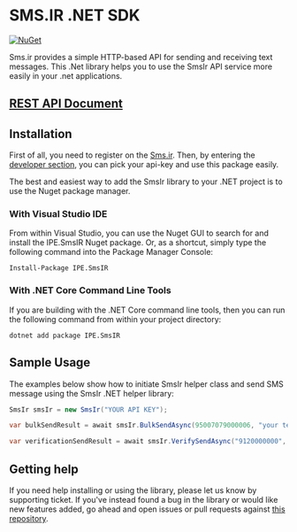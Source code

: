
# SMS.IR .NET SDK         
[![NuGet](https://img.shields.io/badge/nuget-v1.0.4-blue)](https://www.nuget.org/packages/IPE.SmsIr/)

Sms.ir provides a simple HTTP-based API for sending and receiving text messages.
This .Net library helps you to use the SmsIr API service more easily in your .net applications.
## [REST API Document](https://apidocs.sms.ir/)

## Installation
First of all, you need to register on the [Sms.ir](https://sms.ir/).  Then, by entering the [developer section](https://app.sms.ir/developer/list), you can pick your api-key and use this package easily.

The best and easiest way to add the SmsIr library to your .NET project is to use the Nuget package manager.

### With Visual Studio IDE

From within Visual Studio, you can use the Nuget GUI to search for and install the IPE.SmsIR Nuget package. Or, as a shortcut, simply type the following command into the Package Manager Console:

```
Install-Package IPE.SmsIR
```

### With .NET Core Command Line Tools

If you are building with the .NET Core command line tools, then you can run the following command from within your project directory:

```
dotnet add package IPE.SmsIR
```

## Sample Usage
The examples below show how to initiate SmsIr helper class and send SMS message using the SmsIr .NET helper library:

```csharp
SmsIr smsIr = new SmsIr("YOUR API KEY");

var bulkSendResult = await smsIr.BulkSendAsync(95007079000006, "your text message", new string[] { "9120000000" });

var verificationSendResult = await smsIr.VerifySendAsync("9120000000", 100000, new VerifySendParameter[] { new("Code", "12345") });

```

## Getting help

If you need help installing or using the library, please let us know by supporting ticket.
If you've instead found a bug in the library or would like new features added, go ahead and open issues or pull requests against [this repository](https://github.com/IPeCompany/SmsPanelV2.dotNet).
